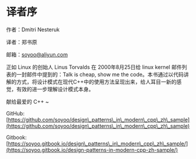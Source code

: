 # 译者序

作者：Dmitri Nesteruk

译者：郑书原

邮箱：soyoo@aliyun.com

正如 Linux 的创始人 Linus Torvalds 在 2000年8月25日给 linux kernel 邮件列表的一封邮件中提到的：Talk is cheap, show me the code。本书通过以代码讲解的方式，将设计模式在现代C++中的使用方法呈现出来，给人耳目一新的感觉，有效的进一步理解设计模式本身。

献给最爱的 C++ \~

GitHub: [https://github.com/soyoo/design\_patterns\_in\_modern\_cpp\_zh\_sample](https://github.com/soyoo/design\_patterns\_in\_modern\_cpp\_zh\_sample)

Gitbook: [https://soyoo.gitbook.io/design\_patterns\_in\_modern\_cpp\_zh\_sample/](https://soyoo.gitbook.io/design-patterns-in-modern-cpp-zh-sample/)
